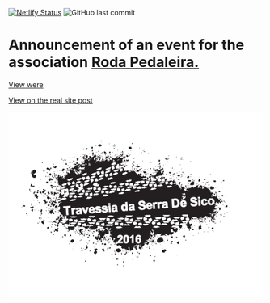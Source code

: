 [![Netlify Status](https://api.netlify.com/api/v1/badges/6951f8cb-7090-4819-9a75-237199bafeac/deploy-status)](https://app.netlify.com/sites/rodapedaleira-adv/deploys)
![GitHub last commit](https://img.shields.io/github/last-commit/Luismcplopes/rodapedaleira-adv.svg)


# Announcement of an event for the association **[Roda Pedaleira.](http://www.rodapedaleira.pt/)**

[View were](rodapedaleira-adv.netlify.com)

[View on the real site post](http://www.rodapedaleira.pt/9a-travessia-de-sico/)

[![View on real site post](./images/Poster2.png)](http://www.rodapedaleira.pt/9a-travessia-de-sico/)


